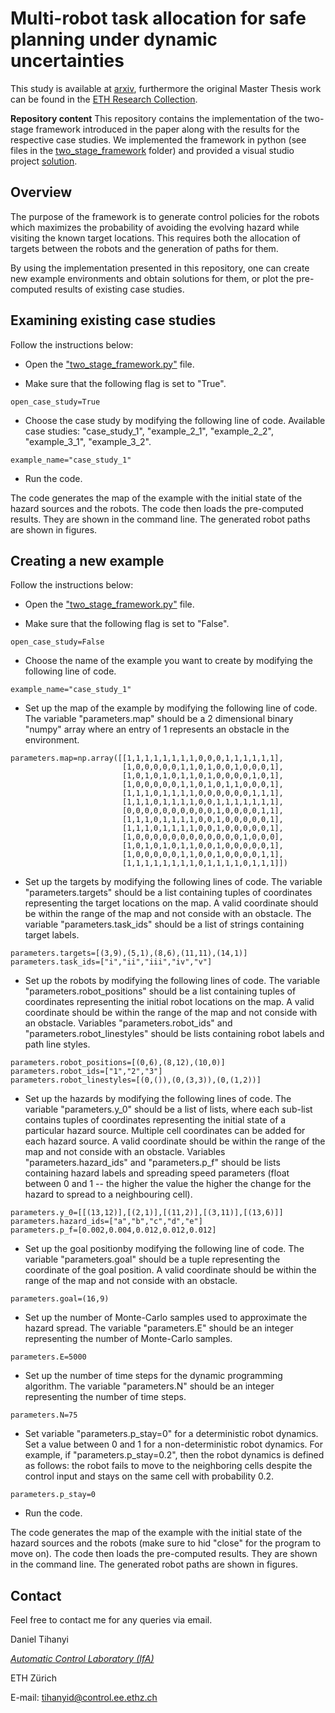 Multi-robot task allocation for safe planning under dynamic uncertainties
====
This study is available at [arxiv](https://arxiv.org/abs/2103.01840), furthermore the original Master Thesis work can be found in the [ETH Research Collection](https://www.research-collection.ethz.ch/handle/20.500.11850/471229).

**Repository content**
This repository contains the implementation of the two-stage framework introduced in the paper along with the results for the respective case studies. We implemented the framework in python (see files in the [two_stage_framework](https://github.com/TihanyiD/multi_alloc/tree/master/two_stage_framework) folder) and provided a visual studio project [solution](https://github.com/TihanyiD/multi_alloc/blob/master/two_stage_framework.sln).

Overview
----

The purpose of the framework is to generate control policies for the robots which maximizes the probability of avoiding the evolving hazard while visiting the known target locations. This requires both the allocation of targets between the robots and the generation of paths for them. 

By using the implementation presented in this repository, one can create new example environments and obtain solutions for them, or plot the pre-computed results of existing case studies.

Examining existing case studies
----

Follow the instructions below:

* Open the ["two_stage_framework.py"](https://github.com/TihanyiD/multi_alloc/blob/master/two_stage_framework/two_stage_framework.py) file.

* Make sure that the following flag is set to "True".

```
open_case_study=True
```

* Choose the case study by modifying the following line of code. Available case studies: "case_study_1", "example_2_1", "example_2_2", "example_3_1", "example_3_2".

```
example_name="case_study_1"
```

* Run the code.

The code generates the map of the example with the initial state of the hazard sources and the robots. The code then loads the pre-computed results. They are shown in the command line. The generated robot paths are shown in figures.

Creating a new example
----

Follow the instructions below:

* Open the ["two_stage_framework.py"](https://github.com/TihanyiD/multi_alloc/blob/master/two_stage_framework/two_stage_framework.py) file.

* Make sure that the following flag is set to "False".

```
open_case_study=False
```

* Choose the name of the example you want to create by modifying the following line of code.

```
example_name="case_study_1"
```

* Set up the map of the example by modifying the following line of code. The variable "parameters.map" should be a 2 dimensional binary "numpy" array where an entry of 1 represents an obstacle in the environment.

```
parameters.map=np.array([[1,1,1,1,1,1,1,1,0,0,0,1,1,1,1,1,1],
                         [1,0,0,0,0,0,1,1,0,1,0,0,1,0,0,0,1],
                         [1,0,1,0,1,0,1,1,0,1,0,0,0,0,1,0,1],
                         [1,0,0,0,0,0,1,1,0,1,0,1,1,0,0,0,1],
                         [1,1,1,0,1,1,1,1,0,0,0,0,0,0,1,1,1],
                         [1,1,1,0,1,1,1,1,0,0,1,1,1,1,1,1,1],
                         [0,0,0,0,0,0,0,0,0,0,1,0,0,0,0,1,1],
                         [1,1,1,0,1,1,1,1,0,0,1,0,0,0,0,0,1],
                         [1,1,1,0,1,1,1,1,0,0,1,0,0,0,0,0,1],
                         [1,0,0,0,0,0,0,0,0,0,0,0,0,1,0,0,0],
                         [1,0,1,0,1,0,1,1,0,0,1,0,0,0,0,0,1],
                         [1,0,0,0,0,0,1,1,0,0,1,0,0,0,0,1,1],
                         [1,1,1,1,1,1,1,1,0,1,1,1,1,0,1,1,1]])
```

* Set up the targets by modifying the following lines of code. The variable "parameters.targets" should be a list containing tuples of coordinates representing the target locations on the map. A valid coordinate should be within the range of the map and not conside with an obstacle. The variable "parameters.task_ids" should be a list of strings containing target labels.

```
parameters.targets=[(3,9),(5,1),(8,6),(11,11),(14,1)]
parameters.task_ids=["i","ii","iii","iv","v"]
```

* Set up the robots by modifying the following lines of code. The variable "parameters.robot_positions" should be a list containing tuples of coordinates representing the initial robot locations on the map. A valid coordinate should be within the range of the map and not conside with an obstacle. Variables "parameters.robot_ids" and "parameters.robot_linestyles" should be lists containing robot labels and path line styles.

```
parameters.robot_positions=[(0,6),(8,12),(10,0)]
parameters.robot_ids=["1","2","3"]
parameters.robot_linestyles=[(0,()),(0,(3,3)),(0,(1,2))]
```

* Set up the hazards by modifying the following lines of code. The variable "parameters.y_0" should be a list of lists, where each sub-list contains tuples of coordinates representing the initial state of a particular hazard source. Multiple cell coordinates can be added for each hazard source. A valid coordinate should be within the range of the map and not conside with an obstacle. Variables "parameters.hazard_ids" and "parameters.p_f" should be lists containing hazard labels and spreading speed parameters (float between 0 and 1 -- the higher the value the higher the change for the hazard to spread to a neighbouring cell).

```
parameters.y_0=[[(13,12)],[(2,1)],[(11,2)],[(3,11)],[(13,6)]]
parameters.hazard_ids=["a","b","c","d","e"]
parameters.p_f=[0.002,0.004,0.012,0.012,0.012]
```

* Set up the goal positionby modifying the following line of code. The variable "parameters.goal" should be a tuple representing the coordinate of the goal position. A valid coordinate should be within the range of the map and not conside with an obstacle.

```
parameters.goal=(16,9)
```

* Set up the number of Monte-Carlo samples used to approximate the hazard spread. The variable "parameters.E" should be an integer representing the number of Monte-Carlo samples.
```
parameters.E=5000
```

* Set up the number of time steps for the dynamic programming algorithm. The variable "parameters.N" should be an integer representing the number of time steps.
```
parameters.N=75
```

* Set variable "parameters.p_stay=0" for a deterministic robot dynamics. Set a value between 0 and 1 for a non-deterministic robot dynamics. For example, if "parameters.p_stay=0.2", then the robot dynamics is defined as follows: the robot fails to move to the neighboring cells despite the control input and stays on the same cell with probability 0.2.
```
parameters.p_stay=0
```

* Run the code.

The code generates the map of the example with the initial state of the hazard sources and the robots (make sure to hid "close" for the program to move on). The code then loads the pre-computed results. They are shown in the command line. The generated robot paths are shown in figures.


Contact
----

Feel free to contact me for any queries via email.

Daniel Tihanyi

<cite>[Automatic Control Laboratory (IfA)]<cite>

ETH Z&uuml;rich

E-mail: [tihanyid@control.ee.ethz.ch](tihanyid@control.ee.ethz.ch)


[Automatic Control Laboratory (IfA)]: http://control.ee.ethz.ch/
